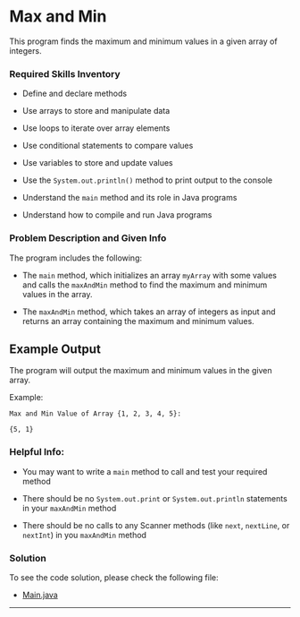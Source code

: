 # Max and Min

This program finds the maximum and minimum values in a given array of integers.

### Required Skills Inventory

- Define and declare methods

- Use arrays to store and manipulate data
- Use loops to iterate over array elements
- Use conditional statements to compare values
- Use variables to store and update values
- Use the `System.out.println()` method to print output to the console
- Understand the `main` method and its role in Java programs
- Understand how to compile and run Java programs

### Problem Description and Given Info

The program includes the following:

- The `main` method, which initializes an array `myArray` with some values and calls the `maxAndMin` method to find the maximum and minimum values in the array.

- The `maxAndMin` method, which takes an array of integers as input and returns an array containing the maximum and minimum values.

## Example Output

The program will output the maximum and minimum values in the given array.

Example:
```
Max and Min Value of Array {1, 2, 3, 4, 5}: 

{5, 1}
```

### Helpful Info:

- You may want to write a `main` method to call and test your required method

- There should be no `System.out.print` or `System.out.println` statements in your `maxAndMin` method
- There should be no calls to any Scanner methods (like `next`, `nextLine`, or `nextInt`) in you `maxAndMin` method

### Solution

To see the code solution, please check the following file:

- [Main.java](/Projects_02/Max_and_Min/Main.java)

---
